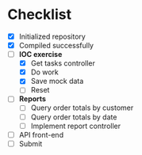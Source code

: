 # Checklist

- [X] Initialized repository
- [X] Compiled successfully
- [ ] **IOC exercise**
	- [X] Get tasks controller
	- [X] Do work
	- [X] Save mock data
	- [ ] Reset
- [ ] **Reports**
	- [ ] Query order totals by customer
	- [ ] Query order totals by date
	- [ ] Implement report controller
- [ ] API front-end
- [ ] Submit
